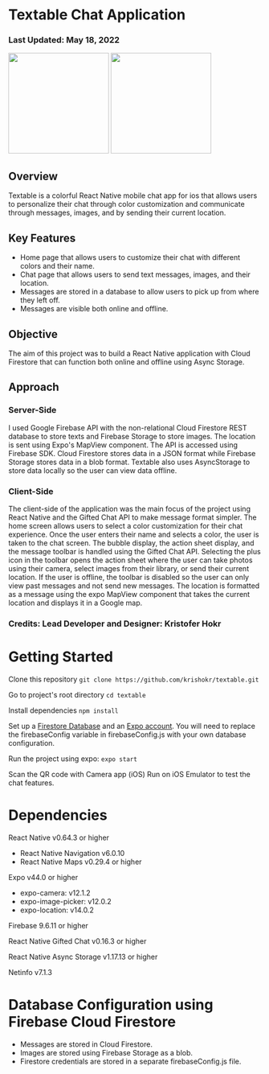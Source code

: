 # Textable Chat Application

### Last Updated: May 18, 2022

<p float="left">
    <image src="./assets/demo1.png" width="200">
    <image src="./assets/demo2.png" width="200">
</p>



## Overview

Textable is a colorful React Native mobile chat app for ios that allows users to personalize their chat through color customization and communicate through messages, images, and by sending their current location. 


## Key Features

* Home page that allows users to customize their chat with different colors and their name.
* Chat page that allows users to send text messages, images, and their location.
* Messages are stored in a database to allow users to pick up from where they left off.
* Messages are visible both online and offline.


## Objective

The aim of this project was to build a React Native application with Cloud Firestore that can function both online and offline using Async Storage.


## Approach

### Server-Side
I used Google Firebase API with the non-relational Cloud Firestore REST database to store texts and Firebase Storage to store images. The location is sent using Expo's MapView component. The API is accessed using Firebase SDK. Cloud Firestore stores data in a JSON format while Firebase Storage stores data in a blob format. Textable also uses AsyncStorage to store data locally so the user can view data offline.

### Client-Side
The client-side of the application was the main focus of the project using React Native and the Gifted Chat API to make message format simpler. The home screen allows users to select a color customization for their chat experience. Once the user enters their name and selects a color, the user is taken to the chat screen. The bubble display, the action sheet display, and the message toolbar is handled using the Gifted Chat API. Selecting the plus icon in the toolbar opens the action sheet where the user can take photos using their camera, select images from their library, or send their current location. If the user is offline, the toolbar is disabled so the user can only view past messages and not send new messages. The location is formatted as a message using the expo MapView component that takes the current location and displays it in a Google map.


### Credits: Lead Developer and Designer: Kristofer Hokr


# Getting Started

Clone this repository
```git clone https://github.com/krishokr/textable.git```

Go to project's root directory
```cd textable```

Install dependencies
```npm install```

Set up a [Firestore Database](https://firebase.google.com/docs) and an [Expo account](https://docs.expo.dev/). You will need to replace the firebaseConfig variable in firebaseConfig.js with your own database configuration.

Run the project using expo:
```expo start```

Scan the QR code with Camera app (iOS) Run on iOS Emulator to test the chat features.


# Dependencies

React Native v0.64.3 or higher
- React Native Navigation v6.0.10
- React Native Maps v0.29.4 or higher

Expo v44.0 or higher
- expo-camera: v12.1.2
- expo-image-picker: v12.0.2
- expo-location: v14.0.2

Firebase 9.6.11 or higher

React Native Gifted Chat v0.16.3 or higher

React Native Async Storage v1.17.13 or higher

Netinfo v7.1.3


# Database Configuration using Firebase Cloud Firestore

* Messages are stored in Cloud Firestore.
* Images are stored using Firebase Storage as a blob.
* Firestore credentials are stored in a separate firebaseConfig.js file.


